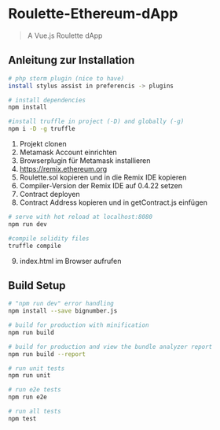 # Roulette-Ethereum-dApp

> A Vue.js Roulette dApp

## Anleitung zur Installation
``` bash
# php storm plugin (nice to have)
install stylus assist in preferencis -> plugins

# install dependencies
npm install

#install truffle in project (-D) and globally (-g)
npm i -D -g truffle 
```

1. Projekt clonen
2. Metamask Account einrichten
3. Browserplugin für Metamask installieren
4. https://remix.ethereum.org
5. Roulette.sol kopieren und in die Remix IDE kopieren
6. Compiler-Version der Remix IDE auf 0.4.22 setzen
7. Contract deployen
8. Contract Address kopieren und in getContract.js einfügen


``` bash
# serve with hot reload at localhost:8080
npm run dev

#compile solidity files
truffle compile
```

9. index.html im Browser aufrufen

## Build Setup

``` bash
# "npm run dev" error handling
npm install --save bignumber.js

# build for production with minification
npm run build

# build for production and view the bundle analyzer report
npm run build --report

# run unit tests
npm run unit

# run e2e tests
npm run e2e

# run all tests
npm test